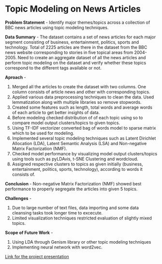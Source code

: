 # Topic Modeling on News Articles

**Problem Statement** - Identify major themes/topics across a collection of BBC news articles using topic modeling techniques.

**Data Summary** - The dataset contains a set of news articles for each major segment consisting of business, entertainment, politics, sports and technology. Total of 2225 articles are there in the dataset from the BBC news website corresponding to stories in five topical areas from 2004-2005. Need to create an aggregate dataset of all the news articles and perform topic modeling on the dataset and verify whether these topics correspond to the different tags available or not.

**Aproach** -
1. Merged all the articles to create the dataset with two columns. One column consists of article news and other with corresponding topics.
2. Applied various data preprocessing techniques to clean the data. Used lemmatization along with multiple libraries so remove stopwords. 
3. Created some features such as length, total words and average words of each article to get better insights of data. 
4. Before modeling checked distribution of of each topic using so to compare model output clusters/topics to given topics.
5. Using TF-IDF vectorizer converted bag of words model to sparse matrix which to be used for modeling.
6. Implemented several topic modeling techniques such as Latent Dirichlet Allocation (LDA), Latent Semantic Analysis (LSA) and Non-negative Matrix Factorization (NMF).
7. Checked model performance by visualizing model output clusters/topics using tools such as pyLDAvis, t-SNE Clustering and wordcloud. 
8. Assigned respective clusters to topics as given initially (business, entertainment, politics, sports, technology), according to words it consists of. 

**Conclusion** - Non-negative Matrix Factorization (NMF) showed best performance to properly segregate the articles into given 5 topics.

**Challenges** - 
1. Due to large number of text files, data importing and some data cleansing tasks took longer time to excecute.
2. Limited visualization techniques restricted evaluation of slightly mixed topics.

**Scope of Future Work** -
1. Using LDA through Genism library or other topic modeling techniques
2. Implementing neural network with word2vec. 

[Link for the project presentation](https://docs.google.com/presentation/d/1XB4VvYzIgvHFmqA86ehZSdwOO_il3PhAJBq6ygqEXKc/edit?usp=sharing)
